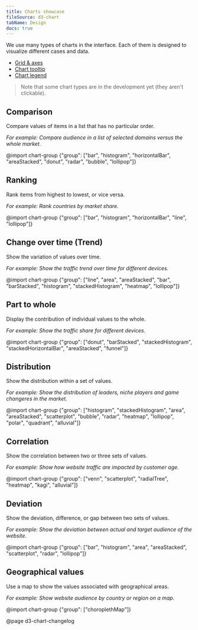 ```yaml
---
title: Charts showcase
fileSource: d3-chart
tabName: Design
docs: true
---
```


We use many types of charts in the interface. Each of them is designed to visualize different cases and data.

- [Grid & axes](/data-display/d3-chart/#grid_and_axes)
- [Chart tooltip](/data-display/d3-chart/#tooltip)
- [Chart legend](/data-display/chart-legend/)

> Note that some chart types are in the development yet (they aren't clickable).

## Comparison

Compare values of items in a list that has no particular order.

_For example: Compare audience in a list of selected domains versus the whole market._

@import chart-group {"group": ["bar", "histogram", "horizontalBar", "areaStacked", "donut", "radar", "bubble", "lollipop"]}

## Ranking

Rank items from highest to lowest, or vice versa.

_For example: Rank countries by market share._

@import chart-group {"group": ["bar", "histogram", "horizontalBar", "line", "lollipop"]}

## Change over time (Trend)

Show the variation of values over time.

_For example: Show the traffic trend over time for different devices._

@import chart-group {"group": ["line", "area", "areaStacked", "bar", "barStacked", "histogram", "stackedHistogram", "heatmap", "lollipop"]}

## Part to whole

Display the contribution of individual values to the whole.

_For example: Show the traffic share for different devices._

@import chart-group {"group": ["donut", "barStacked", "stackedHistogram", "stackedHorizontalBar", "areaStacked", "funnel"]}

## Distribution

Show the distribution within a set of values.

_For example: Show the distribution of leaders, niche players and game changeres in the market._

@import chart-group {"group": ["histogram", "stackedHistogram", "area", "areaStacked", "scatterplot", "bubble", "radar", "heatmap", "lollipop", "polar", "quadrant", "alluvial"]}

## Correlation

Show the correlation between two or three sets of values.

_For example: Show how website traffic are impacted by customer age._

@import chart-group {"group": ["venn", "scatterplot", "radialTree", "heatmap", "kagi", "alluvial"]}

## Deviation

Show the deviation, difference, or gap between two sets of values.

_For example: Show the deviation between actual and target audience of the website._

@import chart-group {"group": ["bar", "histogram", "area", "areaStacked", "scatterplot", "radar", "lollipop"]}

## Geographical values

Use a map to show the values associated with geographical areas.

_For example: Show website audience by country or region on a map._

@import chart-group {"group": ["choroplethMap"]}

@page d3-chart-changelog
